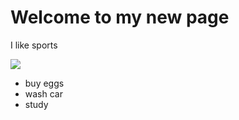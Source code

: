 # Welcome to my new page

I like sports

![ ](https://images.app.goo.gl/YoAu21qQNwegGkyC7)

- buy eggs
- wash car
- study
